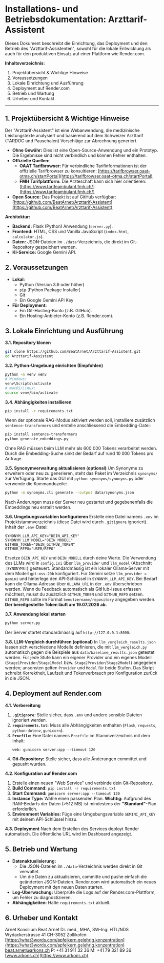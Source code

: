 # Installations- und Betriebsdokumentation: Arzttarif-Assistent

Dieses Dokument beschreibt die Einrichtung, das Deployment und den Betrieb des "Arzttarif-Assistenten", sowohl für die lokale Entwicklung als auch für den produktiven Einsatz auf einer Plattform wie Render.com.

**Inhaltsverzeichnis:**

1.  Projektübersicht & Wichtige Hinweise
2.  Voraussetzungen
3.  Lokale Einrichtung und Ausführung
4.  Deployment auf Render.com
5.  Betrieb und Wartung
6.  Urheber und Kontakt

---

## 1. Projektübersicht & Wichtige Hinweise

Der "Arzttarif-Assistent" ist eine Webanwendung, die medizinische Leistungstexte analysiert und basierend auf dem Schweizer Arzttarif (TARDOC und Pauschalen) Vorschläge zur Abrechnung generiert.

*   **Ohne Gewähr:** Dies ist eine Open-Source-Anwendung und ein Prototyp. Die Ergebnisse sind nicht verbindlich und können Fehler enthalten.
*   **Offizielle Quellen:**
    *   **OAAT Tarifbrowser:** Für verbindliche Tarifinformationen ist der offizielle Tarifbrowser zu konsultieren: [https://tarifbrowser.oaat-otma.ch/startPortal](https://tarifbrowser.oaat-otma.ch/startPortal)
    *   **FMH Tarifplattform:** Die Ärzteschaft kann sich hier orientieren: [https://www.tarifeambulant.fmh.ch/](https://www.tarifeambulant.fmh.ch/)
*   **Open Source:** Das Projekt ist auf GitHub verfügbar: [https://github.com/BeatArnet/Arzttarif-Assistent](https://github.com/BeatArnet/Arzttarif-Assistent)

**Architektur:**

*   **Backend:** Flask (Python) Anwendung (`server.py`).
*   **Frontend:** HTML, CSS und Vanilla JavaScript (`index.html`, `calculator.js`).
*   **Daten:** JSON-Dateien im `./data`-Verzeichnis, die direkt im Git-Repository gespeichert werden.
*   **KI-Service:** Google Gemini API.

## 2. Voraussetzungen

*   **Lokal:**
    *   Python (Version 3.9 oder höher)
    *   `pip` (Python Package Installer)
    *   Git
    *   Ein Google Gemini API Key
*   **Für Deployment:**
    *   Ein Git-Hosting-Konto (z.B. GitHub).
    *   Ein Hosting-Anbieter-Konto (z.B. Render.com).

## 3. Lokale Einrichtung und Ausführung

**3.1. Repository klonen**
```bash
git clone https://github.com/BeatArnet/Arzttarif-Assistent.git
cd Arzttarif-Assistent
```

**3.2. Python-Umgebung einrichten (Empfohlen)**
```bash
python -m venv venv
# Windows:
venv\Scripts\activate
# macOS/Linux:
source venv/bin/activate
```

**3.4. Abhängigkeiten installieren**
```bash
pip install -r requirements.txt
```
Wenn der optionale RAG-Modus aktiviert werden soll, installiere zusätzlich
`sentence-transformers` und erstelle anschliessend die Embedding-Datei:
```bash
pip install sentence-transformers
python generate_embeddings.py
```
Ohne RAG müssen beim LLM mehr als 600 000 Tokens verarbeitet werden. Durch die
Embedding-Suche sinkt der Bedarf auf rund 10 000 Tokens pro Anfrage.

**3.5. Synonymverwaltung aktualisieren (optional)**
Um Synonyme zu erweitern oder neu zu generieren, steht das Paket im
Verzeichnis `synonyms/` zur Verfügung. Starte das GUI mit
`python synonyms/synonyms.py` oder verwende die Kommandozeile:
```bash
python -m synonyms.cli generate --output data/synonyms.json
```
Nach Änderungen muss der Server neu gestartet und gegebenenfalls die
Embeddings neu erstellt werden.

**3.6. Umgebungsvariablen konfigurieren**
Erstelle eine Datei namens `.env` im Projektstammverzeichnis (diese Datei wird durch `.gitignore` ignoriert).
Inhalt der `.env`-Datei:
```env
SYNONYM_LLM_API_KEY="DEIN_API_KEY"
SYNONYM_LLM_MODEL="DEIN_MODELL"
GITHUB_TOKEN="DEIN_GITHUB_TOKEN"
GITHUB_REPO="USER/REPO"
```
Ersetze `DEIN_API_KEY` und `DEIN_MODELL` durch deine Werte. Die Verwendung des LLMs wird in
`config.ini` über `llm_provider` und `llm_model` (Abschnitt `[SYNONYMS]`)
gesteuert. Standardmässig ist ein lokaler Ollama‑Server mit dem Modell
`gpt-oss-20b` konfiguriert. Für Gemini setze `llm_provider = gemini` und
hinterlege den API‑Schlüssel in `SYNONYM_LLM_API_KEY`. Bei Bedarf kann die Ollama‑Adresse über
`OLLAMA_URL` in der `.env` überschrieben werden. Wenn du Feedback automatisch als
GitHub-Issue erfassen möchtest, musst du zusätzlich `GITHUB_TOKEN` und
`GITHUB_REPO` setzen. `GITHUB_REPO` sollte im Format
`benutzername/repository` angegeben werden. **Der bereitgestellte Token läuft am
19.07.2026 ab.**

**3.7. Anwendung lokal starten**
```bash
python server.py
```
Der Server startet standardmässig auf `http://127.0.0.1:8000`.

**3.8. LLM-Vergleich durchführen (optional)**
In `llm_vergleich_results.json` lassen sich verschiedene Modelle definieren,
die mit `llm_vergleich.py` automatisch gegen die Beispiele aus
`data/baseline_results.json` getestet werden. Für jede Stufe kann ein eigener
Provider und ein eigenes Modell (`Stage1Provider`/`Stage1Model` bzw.
`Stage2Provider`/`Stage2Model`) angegeben werden; ansonsten gelten `Provider`
und `Model` für beide Stufen. Das Skript schreibt Korrektheit, Laufzeit und
Tokenverbrauch pro Konfiguration zurück in die JSON.

## 4. Deployment auf Render.com

**4.1. Vorbereitung**
1.  **`.gitignore`:** Stelle sicher, dass `.env` und andere sensible Dateien ignoriert werden.
2.  **`requirements.txt`:** Muss alle Abhängigkeiten enthalten (`Flask`, `requests`, `python-dotenv`, `gunicorn`).
3.  **`Procfile`:** Eine Datei namens `Procfile` im Stammverzeichnis mit dem Inhalt:
    ```
    web: gunicorn server:app --timeout 120
    ```
4.  **Git-Repository:** Stelle sicher, dass alle Änderungen committet und gepusht wurden.

**4.2. Konfiguration auf Render.com**
1.  Erstelle einen neuen "Web Service" und verbinde dein Git-Repository.
2.  **Build Command:** `pip install -r requirements.txt`
3.  **Start Command:** `gunicorn server:app --timeout 120`
4.  **Instance Type:** Wähle einen passenden Plan. **Wichtig:** Aufgrund des RAM-Bedarfs der Daten (>512 MB) ist mindestens der **"Standard"**-Plan erforderlich.
5.  **Environment Variables:** Füge eine Umgebungsvariable `GEMINI_API_KEY` mit deinem API-Schlüssel hinzu.

**4.3. Deployment**
Nach dem Erstellen des Services deployt Render automatisch. Die öffentliche URL wird im Dashboard angezeigt.

## 5. Betrieb und Wartung

*   **Datenaktualisierung:**
    *   Die JSON-Dateien im `./data`-Verzeichnis werden direkt in Git verwaltet.
    *   Um die Daten zu aktualisieren, committe und pushe einfach die geänderten JSON-Dateien. Render.com wird automatisch ein neues Deployment mit den neuen Daten starten.
*   **Log-Überwachung:** Überprüfe die Logs auf der Render.com-Plattform, um Fehler zu diagnostizieren.
*   **Abhängigkeiten:** Halte `requirements.txt` aktuell.

## 6. Urheber und Kontakt

Arnet Konsilium
Beat Arnet
Dr. med., MHA, SW-Ing. HTL/NDS
Wydackerstrasse 41
CH-3052 Zollikofen
[https://what3words.com/apfelkern.gelehrig.konzentration](https://what3words.com/apfelkern.gelehrig.konzentration)
beat.arnet@arkons.ch
P: +41 31 911 32 36
M: +41 79 321 89 36
[www.arkons.ch](https://www.arkons.ch)